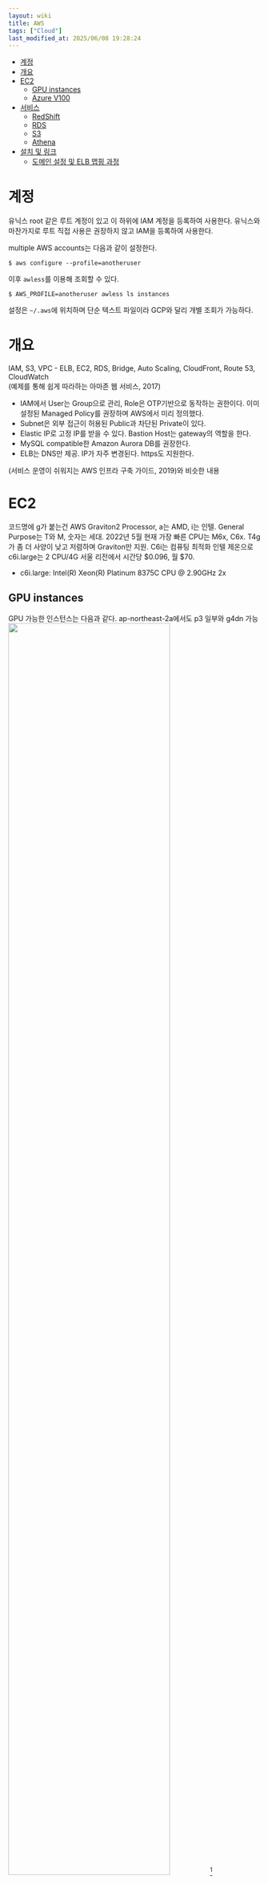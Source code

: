 ```yaml
---
layout: wiki 
title: AWS
tags: ["Cloud"]
last_modified_at: 2025/06/08 19:28:24
---
```


<!-- TOC -->

- [계정](#계정)
- [개요](#개요)
- [EC2](#ec2)
  - [GPU instances](#gpu-instances)
  - [Azure V100](#azure-v100)
- [서비스](#서비스)
  - [RedShift](#redshift)
  - [RDS](#rds)
  - [S3](#s3)
  - [Athena](#athena)
- [설치 및 링크](#설치-및-링크)
  - [도메인 설정 및 ELB 맵핑 과정](#도메인-설정-및-elb-맵핑-과정)

<!-- /TOC -->

# 계정
유닉스 root 같은 루트 계정이 있고 이 하위에 IAM 계정을 등록하여 사용한다. 유닉스와 마찬가지로 루트 직접 사용은 권장하지 않고 IAM을 등록하여 사용한다.

multiple AWS accounts는 다음과 같이 설정한다.
```
$ aws configure --profile=anotheruser
```

이후 `awless`를 이용해 조회할 수 있다.
```
$ AWS_PROFILE=anotheruser awless ls instances
```

설정은 `~/.aws`에 위치하며 단순 텍스트 파일이라 GCP와 달리 개별 조회가 가능하다.

# 개요
IAM, S3, VPC - ELB, EC2, RDS, Bridge, Auto Scaling, CloudFront, Route 53, CloudWatch  
(예제를 통해 쉽게 따라하는 아마존 웹 서비스, 2017)

- IAM에서 User는 Group으로 관리, Role은 OTP기반으로 동작하는 권한이다. 이미 설정된 Managed Policy를 권장하며 AWS에서 미리 정의했다.
- Subnet은 외부 접근이 허용된 Public과 차단된 Private이 있다.
- Elastic IP로 고정 IP를 받을 수 있다. Bastion Host는 gateway의 역할을 한다. 
- MySQL compatible한 Amazon Aurora DB를 권장한다. 
- ELB는 DNS만 제공. IP가 자주 변경된다. https도 지원한다.

(서비스 운영이 쉬워지는 AWS 인프라 구축 가이드, 2019)와 비슷한 내용

# EC2
코드명에 g가 붙는건 AWS Graviton2 Processor, a는 AMD, i는 인텔. General Purpose는 T와 M, 숫자는 세대. 2022년 5월 현재 가장 빠른 CPU는 M6x, C6x. T4g가 좀 더 사양이 낮고 저렴하며 Graviton만 지원. C6i는 컴퓨팅 최적화 인텔 제온으로 c6i.large는 2 CPU/4G 서울 리전에서 시간당 $0.096, 월 $70.

- c6i.large: Intel(R) Xeon(R) Platinum 8375C CPU @ 2.90GHz 2x

## GPU instances
GPU 가능한 인스턴스는 다음과 같다. ap-northeast-2a에서도 p3 일부와 g4dn 가능
<img src="https://user-images.githubusercontent.com/1250095/167750886-b239139a-2722-42a8-96ec-cab11f2e5733.png" width="80%">[^fn-aws-gpus]

[^fn-aws-gpus]: <https://towardsdatascience.com/choosing-the-right-gpu-for-deep-learning-on-aws-d69c157d8c86>

p3 시리즈에서 nvlink 연결 여부는 `$ nvidia-smi topo --matrix`로 확인 가능하다. 2022년 5월 현재 p4d instance는 전세계 어디에도 생성되지 않고 있다.

## Azure V100
V100 4ea x 3yrs = 171,651,472 KRW  
V100 1ea 1 hour = 1,632 KRW

# 서비스
## RedShift
Amazon Redshift is an Internet hosting service and data warehouse product.
serverless가 아니라서 instance를 구동해야 하는데, creating이 너무 오래 걸린다. BigQuery는 serverless.

## RDS
Amazon RDS, in its ability to handle analytic workloads on big data data sets stored by a column-oriented DBMS principle. column-oriented DBMS principle은 Apache Arrow에도 Columnar In-Memory 방식으로 적용되어 있다.

Apache Arrow vs. Parquet: 둘 다 동일한 Columnar Data를 저장하며, in-memory 방식과 on-disk 방식이라는 차이점이 있다. BigQuery도 Columnar 방식

## S3
데이터를 쉽게 보관하고 access 할 수 있으나 분석 기능은 제대로 활용이 어렵다. 한글 JSON은 parsing하지 못했다.

## Athena
S3에 올린 파일이 128MB 이내일 경우 직접 Select from을 할 수 있으나 그 이상은 Athena에서 처리한다. 그러나 한글 JSON을 제대로 parsing하지 못했다.

# 설치 및 링크
AWS에서 Amazon Linux 2 설치 정리:
- [aws-essential-install.sh](https://gist.github.com/likejazz/2254db815675bdfd636e55460cc5b270)

## 도메인 설정 및 ELB 맵핑 과정
- 도메인: Route 53에서 설정
- 인증서 발급: 처음에는 Pending status이며 Domain에 CNAME 등록으로 인증 필요.
- Load Balancer: Application level로(아마 L7) https 트래픽을 forward 하도록 설정
    - http 트래픽은 https로 redirect
- Target Group: 내부 서버(www)로 http 연동. 즉 LB가 https로 받으면 내부에서는 http로 흐른다. 보안을 위해 80외에 임의 포트 지정하고 그쪽으로 연동.
- Route 53에서 A 레코드 등록 Alias to Application and Classic Load Balancer에서 ELB 선택.
- www 서버: Elastic IP 설정(필요 없으나 개발 편의를 위해 구성) 서버 한 대 구성. docker상에 flask를 올리기만 함. IP 대신 첫 번째 리소스를 택할 수 있고, 서버를 간단히 클릭하는 것으로 타겟에 구성 가능.
    - 추후 EKS 기반으로 개선하고 helm chart로 관리 필요

CloudFront와 헷갈리지 말 것. CDN 없이도 ELB만으로 충분히 셋팅 가능하다.
